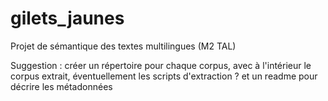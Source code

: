 # gilets_jaunes
Projet de sémantique des textes multilingues (M2 TAL)

Suggestion : créer un répertoire pour chaque corpus, avec à l'intérieur le corpus extrait, éventuellement les scripts d'extraction ? et un readme pour décrire les métadonnées
